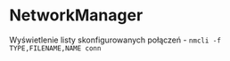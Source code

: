 # NetworkManager

Wyświetlenie listy skonfigurowanych połączeń - `nmcli -f TYPE,FILENAME,NAME conn`
